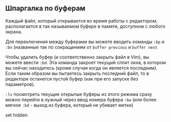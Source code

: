 ## Шпаргалка по буферам

Каждый файл, который открывается во время работы с редактором, располагается в
так называемом буфере в памяти, доступном с любого экрана.

Для переключения между буферами вы можете вводить команды `:bp` и `:bn`
(названные так по сокращениям от `buffer previous` и `buffer next`

Чтобы удалить буфер (и соответственно закрыть файл в Vim), вы можете ввести
`:bd`. Эта команда закроет текущий сплит окна, в котором вы сейчас находитесь
(кроме случая когда он является последним). Если таким образом вы пытаетесь
закрыть последний файл, то в редакторе останется пустой буфер (как при его
запуске без параметров).

`:ls` посмотреть текущие открытые буферы
из этого режима сразу можно перейти в нужный через ввод номера буфера
`:bw` (или более мягкое `:bd` - выход из буфера, который не убивает метки)

set hidden

